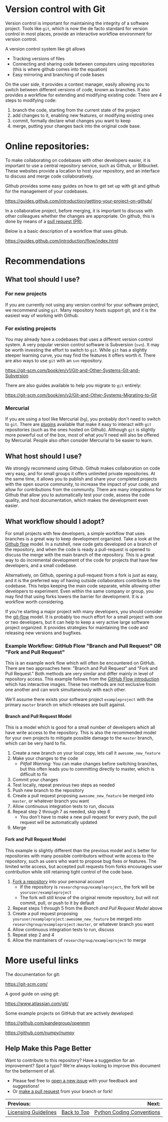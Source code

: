 # Version control with Git

Version control is important for maintaining the integrity of a software project. Tools like `git`, which is now the 
de facto standard for version control in most places, provide an interactive workflow environment for version control. 

A version control system like git allows
- Tracking versions of files
- Connecting and sharing code between computers using repositories (this is where github comes into the equation)
- Easy mirroring and branching of code bases

On the user side, it provides a context manager, easily allowing you to switch between different versions of code, 
known as branches. It also provides a workflow for extending and modifying existing code:
There are 4 steps to modifying code:

1. branch the code, starting from the current state of the project
2. add changes to it, enabling new features, or modifying existing ones
3. commit, formally declare what changes you want to keep
4. merge, putting your changes back into the original code base.

# Online repositories:

To make collaborating on codebases with other developers easier, it is important to use a central repository service, 
such as Github, or Bitbucket. These websites provide a location to host your repository, and an interface to discuss 
and merge code collaboratively. 

Github provides some easy guides on how to get set up with git and github for the management of your codebases. 

https://guides.github.com/introduction/getting-your-project-on-github/

In a collaborative project, before merging, it is important to discuss with other colleagues whether the changes are 
appropriate. On github, this is done by means of a 
[pull request (PR)](https://help.github.com/articles/about-pull-requests/). 

Below is a basic description of a workflow that uses github.

https://guides.github.com/introduction/flow/index.html

# Recommendations

## What tool should I use?

### For new projects

If you are currently not using any version control for your software project, we recommend using `git`. Many 
repository hosts support git, and it is the easiest way of working with Github.

### For existing projects

You may already have a codebases that uses a different version control system. A very popular version control 
software is Subversion (`svn`). It may be worth investing the effort to switch to `git`. While `git` has a slightly 
steeper learning curve, you may find the features it offers worth it. There are also ways to use `git` with an `svn` 
repository.

https://git-scm.com/book/en/v1/Git-and-Other-Systems-Git-and-Subversion

There are also guides available to help you migrate to `git` entirely:

https://git-scm.com/book/en/v2/Git-and-Other-Systems-Migrating-to-Git

### Mercurial 

If you are using a tool like Mercurial (`hg`), you probably don't need to switch to `git`. There are 
[plugins](http://hg-git.github.io/) available that make it easy to interact with `git` repositories (such as the 
ones hosted on Github).  Although `git` is slightly more powerful out of the box, most of what you'll need will also 
be offered by Mercurial. People also often consider Mercurial to be easier to learn.

## What host should I use?

We strongly recommend using Github.  Github makes collaboration on code very easy, and for small groups it offers 
unlimited private repositories. At the same time, it allows you to publish and share your completed projects with 
the open source community, to increase the impact of your code, and allow for contributions from the community. 
There are many integrations for Github that allow you to automatically test your code, assess the code quality, and 
host documentation, which makes the development even easier.

## What workflow should I adopt?

For small projects with few developers, a simple workflow that uses branches is a great way to keep development 
organized. Take a look at the [Github flow](https://guides.github.com/introduction/flow/index.html) model. In a 
nutshell, new code gets developed on a branch of the repository, and when the code is ready a pull-request is 
opened to discuss the merge with the main branch of the repository. This is a great way to do incremental development 
of the code for projects that have few developers, and a small codebase.

Alternatively, on Github, opening a pull-request from a fork is just as easy, and it is the preferred way of having 
outside collaborators contribute to the codebase. This helps keeping the main code separate, while allowing other 
developers to experiment. Even within the same company or group, you may find that using forks lowers the barrier 
for development. It is a workflow worth considering.

If you're starting a major project with many developers, you should consider the 
[git-flow](http://nvie.com/posts/a-successful-git-branching-model/) model. It is probably too much effort 
for a small project with one or two developers, but it can help to keep a very active large software project 
organized. It provides strategies for maintaining the code and releasing new versions and bugfixes. 

### Example Workflow: GitHub Flow "Branch and Pull Request" OR "Fork and Pull Request"

This is an example work flow which will often be encountered on GitHub. There are two approaches here: 
"Branch and Pull Request" 
and "Fork and Pull Request." Both methods are very similar and differ mainly in level of repository access. 
This example follows 
from the [GitHub Flow introduction](https://guides.github.com/introduction/flow/) which has interactive images. 
These two methods are not exclusive from one another and can work simultaneously with each other.

We'll assume there exists your software project `exampleproject` with the primary `master` branch on which releases 
are built against. 

#### Branch and Pull Request Model
This is a model which is good for a small number of developers which all have write access to the repository. This 
is also the recommended model for your own projects to mitigate possible damage to the `master` branch, which can 
be very hard to fix. 

1. Create a new branch on your local copy, lets call it `awesome_new_feature`
2. Make your changes to the code
    * *Pitfall Warning:* You can make changes before switching branches, but this often leads you to committing directly 
      to master, which is difficult to fix
3. Commit your changes
4. Test locally, repeat previous two steps as needed
5. Push new branch to the repository
6. Create a pull request proposing `awesome_new_feature` be merged into `master`, or whatever branch you want
7. Allow continuous integration tests to run, discuss
8. Repeat step 2 through 7 as needed, skip step 6
    * You don't have to make a new pull request for every push, the pull request will be automatically updated
9. Merge

#### Fork and Pull Request Model

This example is slightly different than the previous model and is better for repositories with many possible 
contributors without write access to the repository, such as users who want to propose bug fixes or features. The 
limited write access, but accepted pull requests from forks encourages user contribution while still retaining 
tight control of the code base.

1. [Fork a repository][github_fork] into your personal account
    * If the repository is `researchgroup/exampleproject`, the fork will be `youruser/exampleproject`
    * The fork will still know of the original remote repository, but will not commit, pull, or push to it by default
2. Repeat steps 1 through 5 from the *Branch and Pull Request Model* above
3. Create a pull request proposing `youruser/exampleproject:awesome_new_feature` be merged into 
   `researchgroup/exampleproject:master`, or whatever branch you want
4. Allow continuous integration tests to run, discuss
5. Repeat step 2 and 4
6. Allow the maintainers of `researchgroup/exampleproject` to merge


# More useful links

The documentation for git:

https://git-scm.com/

A good guide on using git:

https://www.atlassian.com/git/


Some example projects on GitHub that are actively developed:

https://github.com/pandegroup/openmm

https://github.com/numpy/numpy

## Help Make this Page Better

Want to contribute to this repository? Have a suggestion for an improvement?
Spot a typo? We're always looking to improve this document for the betterment of all.

* Please feel free to [open a new issue](https://github.com/choderalab/software-development/issues/new) with your feedback and suggestions!
* Or [make a pull request](https://github.com/choderalab/software-development/compare) from your branch or fork!

|__Previous:__||__Next:__|
|:---|---|---:|
|[Licensing Guidelines](https://github.com/choderalab/software-development/blob/master/LICENSING_GUIDELINES.md)|[Back to Top](https://github.com/choderalab/software-development/blob/master/README.md)|[Python Coding Conventions](https://github.com/choderalab/software-development/blob/master/PYTHON_CODING.md)|

[github_fork]: https://help.github.com/articles/fork-a-repo/